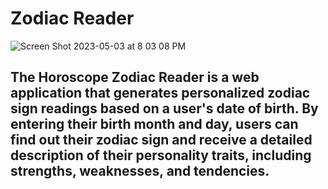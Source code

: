 # Zodiac Reader

![Screen Shot 2023-05-03 at 8 03 08 PM](https://user-images.githubusercontent.com/45900899/236095438-7af2a569-9a9c-4feb-89a8-471afe7c1f3a.png)

## The Horoscope Zodiac Reader is a web application that generates personalized zodiac sign readings based on a user's date of birth. By entering their birth month and day, users can find out their zodiac sign and receive a detailed description of their personality traits, including strengths, weaknesses, and tendencies.

